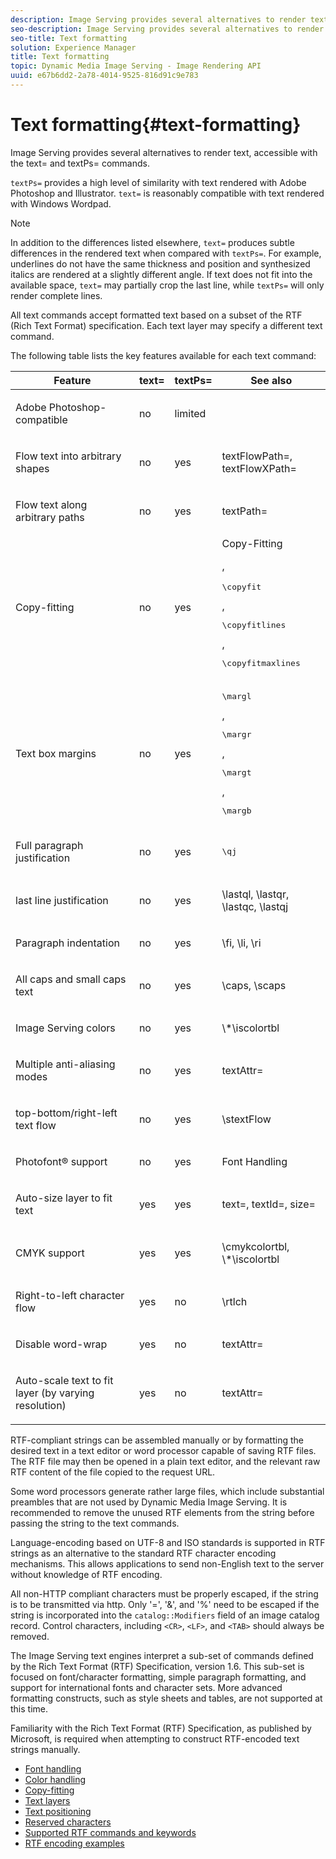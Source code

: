 ```yaml
---
description: Image Serving provides several alternatives to render text, accessible with the text= and textPs= commands.
seo-description: Image Serving provides several alternatives to render text, accessible with the text= and textPs= commands.
seo-title: Text formatting
solution: Experience Manager
title: Text formatting
topic: Dynamic Media Image Serving - Image Rendering API
uuid: e67b6dd2-2a78-4014-9525-816d91c9e783
---
```


# Text formatting{#text-formatting}

Image Serving provides several alternatives to render text, accessible with the text= and textPs= commands.

 `textPs=` provides a high level of similarity with text rendered with Adobe Photoshop and Illustrator. `text=` is reasonably compatible with text rendered with Windows Wordpad.

>[!NOTE]
>
>In addition to the differences listed elsewhere, `text=` produces subtle differences in the rendered text when compared with `textPs=`. For example, underlines do not have the same thickness and position and synthesized italics are rendered at a slightly different angle. If text does not fit into the available space, `text=` may partially crop the last line, while `textPs=` will only render complete lines.

All text commands accept formatted text based on a subset of the RTF (Rich Text Format) specification. Each text layer may specify a different text command.

The following table lists the key features available for each text command: 

<table id="table_9C41CBDA94C24805B538E5049B0137C6"> 
 <thead> 
  <tr> 
   <th class="entry"> <b> Feature</b> </th> 
   <th class="entry"> <b> text=</b> </th> 
   <th class="entry"> <b> textPs=</b> </th> 
   <th class="entry"> <b> See also</b> </th> 
  </tr> 
 </thead>
 <tbody> 
  <tr> 
   <td> <p> Adobe Photoshop-compatible </p> </td> 
   <td> <p> no </p> </td> 
   <td> <p> limited </p> </td> 
   <td> <p> </p> </td> 
  </tr> 
  <tr> 
   <td> <p>Flow text into arbitrary shapes </p> </td> 
   <td> <p>no </p> </td> 
   <td> <p>yes </p> </td> 
   <td> <p>textFlowPath=, textFlowXPath= </p> </td> 
  </tr> 
  <tr> 
   <td> <p>Flow text along arbitrary paths </p> </td> 
   <td> <p>no </p> </td> 
   <td> <p>yes </p> </td> 
   <td> <p>textPath= </p> </td> 
  </tr> 
  <tr> 
   <td> <p>Copy-fitting </p> </td> 
   <td> <p>no </p> </td> 
   <td> <p>yes </p> </td> 
   <td> Copy-Fitting <p>, <pre>\copyfit</pre>, <pre>\copyfitlines</pre>, <pre>\copyfitmaxlines</pre> </p> </td> 
  </tr> 
  <tr> 
   <td> <p>Text box margins </p> </td> 
   <td> <p>no </p> </td> 
   <td> <p>yes </p> </td> 
   <td> <p><pre>\margl</pre>, <pre>\margr</pre>, <pre>\margt</pre>, <pre>\margb</pre> </p> </td> 
  </tr> 
  <tr> 
   <td> <p>Full paragraph justification </p> </td> 
   <td> <p>no </p> </td> 
   <td> <p>yes </p> </td> 
   <td> <p><pre>\qj</pre> </p> </td> 
  </tr> 
  <tr> 
   <td> <p>last line justification </p> </td> 
   <td> <p>no </p> </td> 
   <td> <p>yes </p> </td> 
   <td> <p>\lastql, \lastqr, \lastqc, \lastqj </p> </td> 
  </tr> 
  <tr> 
   <td> <p>Paragraph indentation </p> </td> 
   <td> <p>no </p> </td> 
   <td> <p>yes </p> </td> 
   <td> <p>\fi, \li, \ri </p> </td> 
  </tr> 
  <tr> 
   <td> <p>All caps and small caps text </p> </td> 
   <td> <p>no </p> </td> 
   <td> <p>yes </p> </td> 
   <td> <p>\caps, \scaps </p> </td> 
  </tr> 
  <tr> 
   <td> <p>Image Serving colors </p> </td> 
   <td> <p>no </p> </td> 
   <td> <p>yes </p> </td> 
   <td> <p>\*\iscolortbl </p> </td> 
  </tr> 
  <tr> 
   <td> <p>Multiple anti-aliasing modes </p> </td> 
   <td> <p>no </p> </td> 
   <td> <p>yes </p> </td> 
   <td> <p>textAttr= </p> </td> 
  </tr> 
  <tr> 
   <td> <p>top-bottom/right-left text flow </p> </td> 
   <td> <p>no </p> </td> 
   <td> <p>yes </p> </td> 
   <td> <p>\stextFlow </p> </td> 
  </tr> 
  <tr> 
   <td> <p>Photofont® support </p> </td> 
   <td> <p>no </p> </td> 
   <td> <p>yes </p> </td> 
   <td> Font Handling </td> 
  </tr> 
  <tr> 
   <td> <p>Auto-size layer to fit text </p> </td> 
   <td> <p>yes </p> </td> 
   <td> <p>yes </p> </td> 
   <td> <p>text=, textId=, size= </p> </td> 
  </tr> 
  <tr> 
   <td> <p>CMYK support </p> </td> 
   <td> <p>yes </p> </td> 
   <td> <p>yes </p> </td> 
   <td> <p>\cmykcolortbl, \*\iscolortbl </p> </td> 
  </tr> 
  <tr> 
   <td> <p>Right-to-left character flow </p> </td> 
   <td> <p>yes </p> </td> 
   <td> <p>no </p> </td> 
   <td> <p>\rtlch </p> </td> 
  </tr> 
  <tr> 
   <td> <p>Disable word-wrap </p> </td> 
   <td> <p>yes </p> </td> 
   <td> <p>no </p> </td> 
   <td> <p>textAttr= </p> </td> 
  </tr> 
  <tr> 
   <td> <p>Auto-scale text to fit layer (by varying resolution) </p> </td> 
   <td> <p>yes </p> </td> 
   <td> <p>no </p> </td> 
   <td> <p>textAttr= </p> </td> 
  </tr> 
 </tbody> 
</table>

RTF-compliant strings can be assembled manually or by formatting the desired text in a text editor or word processor capable of saving RTF files. The RTF file may then be opened in a plain text editor, and the relevant raw RTF content of the file copied to the request URL.

Some word processors generate rather large files, which include substantial preambles that are not used by Dynamic Media Image Serving. It is recommended to remove the unused RTF elements from the string before passing the string to the text commands.

Language-encoding based on UTF-8 and ISO standards is supported in RTF strings as an alternative to the standard RTF character encoding mechanisms. This allows applications to send non-English text to the server without knowledge of RTF encoding.

All non-HTTP compliant characters must be properly escaped, if the string is to be transmitted via http. Only '=', '&', and '%' need to be escaped if the string is incorporated into the `catalog::Modifiers` field of an image catalog record. Control characters, including `<CR>`, `<LF>`, and `<TAB>` should always be removed.

The Image Serving text engines interpret a sub-set of commands defined by the Rich Text Format (RTF) Specification, version 1.6. This sub-set is focused on font/character formatting, simple paragraph formatting, and support for international fonts and character sets. More advanced formatting constructs, such as style sheets and tables, are not supported at this time.

Familiarity with the Rich Text Format (RTF) Specification, as published by Microsoft, is required when attempting to construct RTF-encoded text strings manually. 

* [Font handling](r-font-handling.md)
* [Color handling](r-color-handling.md)
* [Copy-fitting](r-copy-fitting.md)
* [Text layers](r-text-layers.md)
* [Text positioning](r-text-positioning.md)
* [Reserved characters](r-reserved-characters.md)
* [Supported RTF commands and keywords](c-supported-rtf-commands-and-keywords/c-supported-rtf-commands-and-keywords.md)
* [RTF encoding examples](r-rtf-encoding-examples.md)
